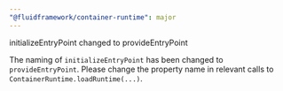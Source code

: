 ```yaml
---
"@fluidframework/container-runtime": major
---
```


initializeEntryPoint changed to provideEntryPoint

The naming of `initializeEntryPoint` has been changed to `provideEntryPoint`. Please change the property name in relevant calls to `ContainerRuntime.loadRuntime(...)`.
